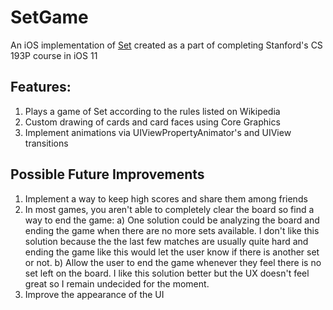 # SetGame
An iOS implementation of [Set](https://en.wikipedia.org/wiki/Set_(game)) created as a part of completing Stanford's CS 193P course in iOS 11

## Features:
  1. Plays a game of Set according to the rules listed on Wikipedia
  2. Custom drawing of cards and card faces using Core Graphics
  3. Implement animations via UIViewPropertyAnimator's and UIView transitions
  
## Possible Future Improvements
  1. Implement a way to keep high scores and share them among friends
  2. In most games, you aren't able to completely clear the board so find a way to end the game:
    a) One solution could be analyzing the board and ending the game when there are no more sets available. I don't like this solution because the the last few matches are usually quite hard and ending the game like this would let the user know if there is another set or not.
    b) Allow the user to end the game whenever they feel there is no set left on the board. I like this solution better but the UX doesn't feel great so I remain undecided for the moment.
  3. Improve the appearance of the UI
